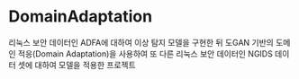 # DomainAdaptation

리눅스 보안 데이터인 ADFA에 대하여 이상 탐지 모델을 구현한 뒤 도GAN 기반의 도메인 적응(Domain Adaptation)을 사용하여 또 다른 리눅스 보안 데이터인 NGIDS 데이터 셋에 대하여 모델을 적용한 프로젝트
